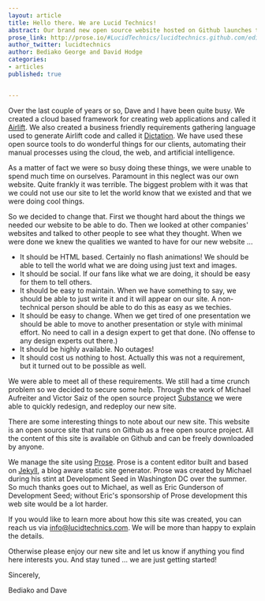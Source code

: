 ```yaml
---
layout: article
title: Hello there. We are Lucid Technics!
abstract: Our brand new open source website hosted on Github launches today.
prose_link: http://prose.io/#LucidTechnics/lucidtechnics.github.com/edit/master/_posts/articles/2012-12-12-site-launch.md
author_twitter: lucidtechnics
author: Bediako George and David Hodge
categories:
- articles
published: true


---
```


Over the last couple of years or so, Dave and I have been quite busy.  We created a cloud based framework for creating web applications and called it [Airlift](http://lucidtechnics.github.com/projects/airlift.html). We also created a business friendly requirements gathering language used to generate Airlift code and called it [Dictation](http://lucidtechnics.github.com/projects/dictation.html).  We have used these open source tools to do wonderful things for our clients, automating their manual processes using the cloud, the web, and artificial intelligence.

As a matter of fact we were so busy doing these things, we were unable to spend much time on ourselves. Paramount in this neglect was our own website.  Quite frankly it was terrible. The biggest problem with it was that we could not use our site to let the world know that we existed and that we were doing cool things. 

So we decided to change that.  First we thought hard about the things we needed our website to be able to do.  Then we looked at other companies' websites and talked to other people to see what they thought.  When we were done we knew the qualities we wanted to have for our new website ...

* It should be HTML based.  Certainly no flash animations! We should be able to tell the world what we are doing using just text and images.
* It should be social.  If our fans like what we are doing, it should be easy for them to tell others.
* It should be easy to maintain.  When we have something to say, we should be able to just write it and it will appear on our site.  A non-technical person should be able to do this as easy as we techies.
* It should be easy to change.  When we get tired of one presentation we should be able to move to another presentation or style with minimal effort.  No need to call in a design expert to get that done. (No offense to any design experts out there.)
* It should be highly available.  No outages!
* It should cost us nothing to host.  Actually this was not a requirement, but it turned out to be possible as well.

We were able to meet all of these requirements.  We still had a time crunch problem so we decided to secure some help. Through the work of Michael Aufreiter and Victor Saiz of the open source project [Substance](http://substance.io) we were able to quickly redesign, and redeploy our new site.

There are some interesting things to note about our new site.  This website is an open source site that runs on Github as a free open source project.  All the content of this site is available on Github and can be freely downloaded by anyone.

We manage the site using [Prose](http://developmentseed.org/blog/2012/june/25/prose-a-content-editor-for-github/).  Prose is a content editor built and based on [Jekyll](https://github.com/mojombo/jekyll), a blog aware static site generator.  Prose was created by Michael during his stint at Development Seed in Washington DC over the summer.  So much thanks goes out to Michael, as well as Eric Gunderson of Development Seed; without Eric's sponsorship of Prose development this web site would be a lot harder.

If you would like to learn more about how this site was created, you can reach us via [info@lucidtechnics.com]("mailto:info@lucidtechnics.com"). We will be more than happy to explain the details.

Otherwise please enjoy our new site and let us know if anything you find here interests you.  And stay tuned ... we are just getting started!

Sincerely,

Bediako and Dave